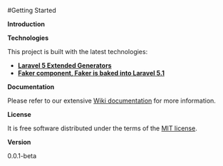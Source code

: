 
#Getting Started

**Introduction**

**Technologies**

This project is built with the latest technologies:

- **[Laravel 5 Extended Generators](https://github.com/laracasts/Laravel-5-Generators-Extended)**
- **[Faker component, Faker is baked into Laravel 5.1](https://github.com/fzaninotto/Faker)**

**Documentation**

Please refer to our extensive [Wiki documentation](https://github.com/jorgemht/Laravel-first-steps/wiki) for more information.

**License**

It is free software distributed under the terms of the [MIT license](http://opensource.org/licenses/MIT).

**Version**

0.0.1-beta
